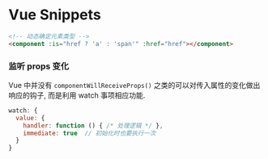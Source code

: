 # Vue Snippets

```html
<!-- 动态确定元素类型 -->
<component :is="href ? 'a' : 'span'" :href="href"></component>
```

### 监听 props 变化

Vue 中并没有 `componentWillReceiveProps()` 之类的可以对传入属性的变化做出响应的钩子, 而是利用 watch 事项相应功能.

```js
watch: {
  value: {
    handler: function () { /* 处理逻辑 */ },
    immediate: true  // 初始化时也要执行一次
  }
}
```

